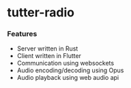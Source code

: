 # tutter-radio

### Features
- Server written in Rust
- Client written in Flutter
- Communication using websockets
- Audio encoding/decoding using Opus
- Audio playback using web audio api
